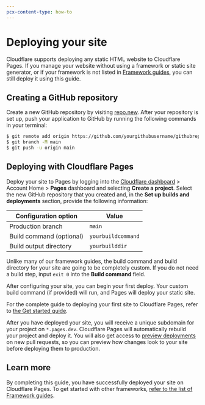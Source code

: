 ```yaml
---
pcx-content-type: how-to
---
```


# Deploying your site

Cloudflare supports deploying any static HTML website to Cloudflare Pages. If you manage your website without using a framework or static site generator, or if your framework is not listed in [Framework guides](/framework-guides), you can still deploy it using this guide.

## Creating a GitHub repository

Create a new GitHub repository by visiting [repo.new](https://repo.new). After your repository is set up, push your application to GitHub by running the following commands in your terminal:

```sh
$ git remote add origin https://github.com/yourgithubusername/githubrepo
$ git branch -M main
$ git push -u origin main
```

## Deploying with Cloudflare Pages

Deploy your site to Pages by logging into the [Cloudflare dashboard](https://dash.cloudflare.com/) > Account Home > **Pages** dashboard and selecting **Create a project**. Select the new GitHub repository that you created and, in the **Set up builds and deployments** section, provide the following information:

<TableLayout>

| Configuration option     | Value              |
| ------------------------ | ------------------ |
| Production branch        | `main`             |
| Build command (optional) | `yourbuildcommand` |
| Build output directory   | `yourbuilddir`     |

</TableLayout>

Unlike many of our framework guides, the build command and build directory for your site are going to be completely custom. If you do not need a build step, input  `exit 0` into the **Build command** field.

After configuring your site, you can begin your first deploy. Your custom build command (if provided) will run, and Pages will deploy your static site.

<Aside type="note">

For the complete guide to deploying your first site to Cloudflare Pages, refer to [the Get started guide](/get-started).

</Aside>

After you have deployed your site, you will receive a unique subdomain for your project on `*.pages.dev`. Cloudflare Pages will automatically rebuild your project and deploy it. You will also get access to [preview deployments](/platform/preview-deployments) on new pull requests, so you can preview how changes look to your site before deploying them to production.

## Learn more

By completing this guide, you have successfully deployed your site on Cloudflare Pages. To get started with other frameworks, [refer to the list of Framework guides](/framework-guides).
